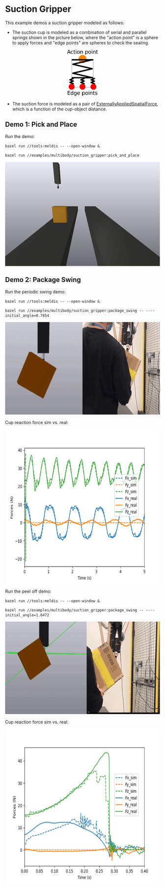 # Suction Gripper
This example demos a suction gripper modeled as follows:
* The suction cup is modeled as a combination of serial and parallel springs shown in the picture below, where the "action point" is a sphere to apply forces and "edge points" are spheres to check the sealing.

<p align="center">
<img src="images/suction_cup_model.png"  width="100" height="150">
</p>

* The suction force is modeled as a pair of [ExternallyAppliedSpatialForce](https://drake.mit.edu/doxygen_cxx/structdrake_1_1multibody_1_1_externally_applied_spatial_force.html), which is a function of the cup-object distance.


## Demo 1: Pick and Place
Run the demo:
```
bazel run //tools:meldis -- --open-window &
```
```
bazel run //examples/multibody/suction_gripper:pick_and_place
```
<p align="center">
<img src="images/pick_and_place.gif"  width="600" height="338">
</p>

## Demo 2: Package Swing
Run the periodic swing demo:
```
bazel run //tools:meldis -- --open-window &
```
```
bazel run //examples/multibody/suction_gripper:package_swing -- ----initial_angle=0.7854
```
<p align="center">
<img src="images/swing_sim_vs_real.gif"  width="600" height="300">
</p>

Cup reaction force sim vs. real:
<p align="center">
<img src="images/force_sensor_swing_sim_vs_real.png"  width="600" height="500">
</p>


Run the peel off demo:
```
bazel run //tools:meldis -- --open-window &
```
```
bazel run //examples/multibody/suction_gripper:package_swing -- ----initial_angle=1.0472
```
<p align="center">
<img src="images/peel_off_sim_vs_real.gif"  width="600" height="300">
</p>

Cup reaction force sim vs. real:
<p align="center">
<img src="images/force_sensor_peel_off_sim_vs_real.png"  width="600" height="500">
</p>
